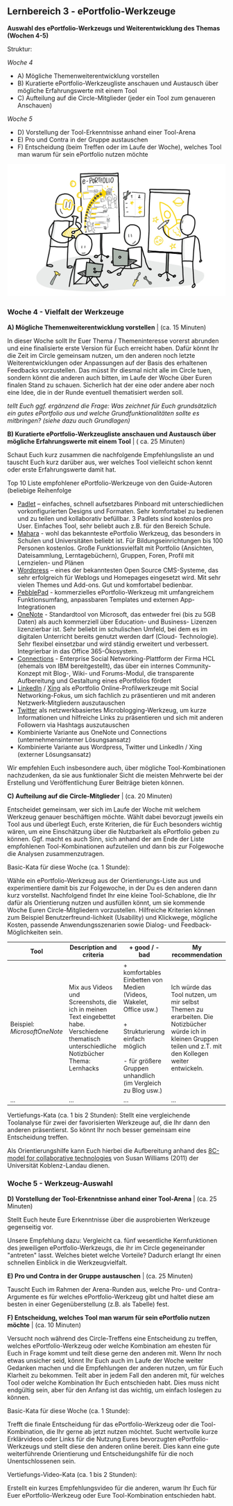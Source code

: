## Lernbereich 3 - ePortfolio-Werkzeuge

**Auswahl des ePortfolio-Werkzeugs und Weiterentwicklung des Themas (Wochen 4-5)**

Struktur:

*Woche 4*

- A) Mögliche Themenweiterentwicklung vorstellen
- B) Kuratierte ePortfolio-Werkzeugliste anschauen und Austausch über mögliche Erfahrungswerte mit einem Tool
- C) Aufteilung auf die Circle-Mitglieder (jeder ein Tool zum genaueren Anschauen)

*Woche 5*

- D) Vorstellung der Tool-Erkenntnisse anhand einer Tool-Arena
- E) Pro und Contra in der Gruppe austauschen
- F) Entscheidung (beim Treffen oder im Laufe der Woche), welches Tool man warum für sein ePortfolio nutzen möchte

![Sketchnote Experiment with different ePortfolio tools from Katrin [@kleinerw4hnsinn](https://twitter.com/kleinerw4hnsinn) (CC BY)](./images/image12.jpeg)

### Woche 4 - Vielfalt der Werkzeuge

**A) Mögliche Themenweiterentwicklung vorstellen** | (ca. 15 Minuten)

In dieser Woche sollt Ihr Euer Thema / Themeninteresse vorerst abrunden und eine finalisierte erste Version für Euch erreicht haben. Dafür könnt Ihr die Zeit im Circle gemeinsam nutzen, um den anderen noch letzte Weiterentwicklungen oder Anpassungen auf der Basis des erhaltenen Feedbacks vorzustellen. Das müsst Ihr diesmal nicht alle im Circle tuen, sondern könnt die anderen auch bitten, im Laufe der Woche über Euren finalen Stand zu schauen. Sicherlich hat der eine oder andere aber noch eine Idee, die in der Runde eventuell thematisiert werden soll.

*tellt Euch ggf. ergänzend die Frage: Was zeichnet für Euch grundsätzlich ein gutes ePortfolio aus und welche Grundfunktionalitäten sollte es mitbringen? (siehe dazu auch Grundlagen)*

**B) Kuratierte ePortfolio-Werkzeugliste anschauen und Austausch über mögliche Erfahrungswerte mit einem Tool** | ( ca. 25 Minuten)

Schaut Euch kurz zusammen die nachfolgende Empfehlungsliste an und tauscht Euch kurz darüber aus, wer welches Tool vielleicht schon kennt oder erste Erfahrungswerte damit hat.

Top 10 Liste empfohlener ePortfolio-Werkzeuge von den Guide-Autoren (beliebige Reihenfolge

- [Padlet](https://padlet.com/) – einfaches, schnell aufsetzbares Pinboard mit unterschiedlichen vorkonfigurierten Designs und Formaten. Sehr komfortabel zu bedienen und zu teilen und kollaborativ befüllbar. 3 Padlets sind kostenlos pro User. Einfaches Tool, sehr beliebt auch z.B. für den Bereich Schule.
- [Mahara](https://mahara.de/) - wohl das bekannteste ePortfolio Werkzeug, das besonders in Schulen und Universitäten beliebt ist. Für Bildungseinrichtungen bis 100 Personen kostenlos. Große Funktionsvielfalt mit Portfolio (Ansichten, Dateisammlung, Lerntagebüchern), Gruppen, Foren, Profil mit Lernzielen- und Plänen
- [Wordpress](https://de.wordpress.org/) – eines der bekanntesten Open Source CMS-Systeme, das sehr erfolgreich für Weblogs und Homepages eingesetzt wird. Mit sehr vielen Themes und Add-ons. Gut und komfortabel bedienbar.
- [PebblePad](https://www.pebblepad.co.uk/) - kommerzielles ePortfolio-Werkzeug mit umfangreichem Funktionsumfang, anpassbaren Templates und externen App-Integrationen
- [OneNote](https://products.office.com/de-de/onenote/digital-note-taking-app) - Standardtool von Microsoft, das entweder frei (bis zu 5GB Daten) als auch kommerziell über Education- und Business- Lizenzen lizenzierbar ist. Sehr beliebt im schulischen Umfeld, bei dem es im digitalen Unterricht bereits genutzt werden darf (Cloud- Technologie). Sehr flexibel einsetzbar und wird ständig erweitert und verbessert. Integrierbar in das Office 365-Ökosystem.
- [Connections](https://de.wikipedia.org/wiki/HCL_Connections) - Enterprise Social Networking-Plattform der Firma HCL (ehemals von IBM bereitgestellt), das über ein internes Community-Konzept mit Blog-, Wiki- und Forums-Modul, die transparente Aufbereitung und Gestaltung eines ePortfolios fördert
- [LinkedIn](https://www.linkedin.com/) / [Xing](https://www.xing.com) als ePortfolio Online-Profilwerkzeuge mit Social Networking-Fokus, um sich fachlich zu präsentieren und mit anderen Netzwerk-Mitgliedern auszutauschen
- [Twitter](https://twitter.com) als netzwerkbasiertes Microblogging-Werkzeug, um kurze Informationen und hilfreiche Links zu präsentieren und sich mit anderen Followern via Hashtags auszutauschen
- Kombinierte Variante aus OneNote und Connections (unternehmensinterner Lösungsansatz)
- Kombinierte Variante aus Wordpress, Twitter und LinkedIn / Xing (externer Lösungsansatz)

Wir empfehlen Euch insbesondere auch, über mögliche Tool-Kombinationen nachzudenken, da sie aus funktionaler Sicht die meisten Mehrwerte bei der Erstellung und Veröffentlichung Eurer Beiträge bieten können.

**C) Aufteilung auf die Circle-Mitglieder** | (ca. 20 Minuten)

Entscheidet gemeinsam, wer sich im Laufe der Woche mit welchem Werkzeug genauer beschäftigen möchte. Wählt dabei bevorzugt jeweils ein Tool aus und überlegt Euch, erste Kriterien, die für Euch besonders wichtig wären, um eine Einschätzung über die Nutzbarkeit als ePortfolio geben zu können. Ggf. macht es auch Sinn, sich anhand der am Ende der Liste empfohlenen Tool-Kombinationen aufzuteilen und dann bis zur Folgewoche die Analysen zusammenzutragen.

Basic-Kata für diese Woche (ca. 1 Stunde):

Wähle ein ePortfolio-Werkzeug aus der Orientierungs-Liste aus und experimentiere damit bis zur Folgewoche, in der Du es den anderen dann kurz vorstellst. Nachfolgend findet Ihr eine kleine Tool-Schablone, die Ihr dafür als Orientierung nutzen und ausfüllen könnt, um sie kommende Woche Euren Circle-Mitgliedern vorzustellen. Hilfreiche Kriterien können zum Beispiel Benutzerfreund-lichkeit (Usability) und Klickwege, mögliche Kosten, passende Anwendungsszenarien sowie Dialog- und Feedback-Möglichkeiten sein.

| **Tool**                     | **Description and criteria**                                 | **+ good / - bad**                                           | **My recommendation**                                        |
| ---------------------------- | ------------------------------------------------------------ | ------------------------------------------------------------ | ------------------------------------------------------------ |
| Beispiel: *MicrosoftOneNote* | Mix aus Videos und Screenshots, die ich in meinen Text eingebettet habe. Verschiedene thematisch unterschiedliche Notizbücher Thema: Lernhacks | + komfortables Einbetten von Medien (Videos, Wakelet, Office usw.)<br /><br />+ Strukturierung einfach möglich<br /><br />- für größere Gruppen unhandlich (im Vergleich zu Blog usw.) | Ich würde das Tool nutzen, um mir selbst Themen zu erarbeiten. Die Notizbücher würde ich in kleinen Gruppen teilen und z.T. mit den Kollegen weiter entwickeln. |
| ...                          | ...                                                          | ...                                                          | ...                                                          |

Vertiefungs-Kata (ca. 1 bis 2 Stunden): Stellt eine vergleichende Toolanalyse für zwei der favorisierten Werkzeuge auf, die Ihr dann den anderen präsentierst. So könnt Ihr noch besser gemeinsam eine Entscheidung treffen.

Als Orientierungshilfe kann Euch hierbei die Aufbereitung anhand des [8C-model for collaborative technologies](http://bas.uni-koblenz.de/bas/publications_light.nsf/9419ff0c508bbae8c1257219004fef63/e71c2845ef894202c1257b45003f4934/$FILE/E2.0-collaborative-technologies.pdf) von Susan Williams (2011) der Universität Koblenz-Landau dienen.

### Woche 5 - Werkzeug-Auswahl

**D) Vorstellung der Tool-Erkenntnisse anhand einer Tool-Arena** | (ca. 25 Minuten)

Stellt Euch heute Eure Erkenntnisse über die ausprobierten Werkzeuge gegenseitig vor.

Unsere Empfehlung dazu: Vergleicht ca. fünf wesentliche Kernfunktionen des jeweiligen ePortfolio-Werkzeugs, die ihr im Circle gegeneinander "antreten" lasst. Welches bietet welche Vorteile? Dadurch erlangt Ihr einen schnellen Einblick in die Werkzeugvielfalt.

**E) Pro und Contra in der Gruppe austauschen** | (ca. 25 Minuten)

Tauscht Euch im Rahmen der Arena-Runden aus, welche Pro- und Contra-Argumente es für welches ePortfolio-Werkzeug gibt und haltet diese am besten in einer Gegenüberstellung (z.B. als Tabelle) fest.

**F) Entscheidung, welches Tool man warum für sein ePortfolio nutzen möchte** | (ca. 10 Minuten)

Versucht noch während des Circle-Treffens eine Entscheidung zu treffen, welches ePortfolio-Werkzeug oder welche Kombination am ehesten für Euch in Frage kommt und teilt diese gerne den anderen mit. Wenn Ihr noch etwas unsicher seid, könnt Ihr Euch auch im Laufe der Woche weiter Gedanken machen und die Empfehlungen der anderen nutzen, um für Euch Klarheit zu bekommen. Teilt aber in jedem Fall den anderen mit, für welches Tool oder welche Kombination Ihr Euch entschieden habt. Dies muss nicht endgültig sein, aber für den Anfang ist das wichtig, um einfach loslegen zu können.

Basic-Kata für diese Woche (ca. 1 Stunde):

Trefft die finale Entscheidung für das ePortfolio-Werkzeug oder die Tool-Kombination, die Ihr gerne ab jetzt nutzen möchtet. Sucht wertvolle kurze Erklärvideos oder Links für die Nutzung Eures bevorzugten ePortfolio-Werkzeugs und stellt diese den anderen online bereit. Dies kann eine gute weiterführende Orientierung und Entscheidungshilfe für die noch Unentschlossenen sein.

Vertiefungs-Video-Kata (ca. 1 bis 2 Stunden):

Erstellt ein kurzes Empfehlungsvideo für die anderen, warum Ihr Euch für Euer ePortfolio-Werkzeug oder Eure Tool-Kombination entschieden habt.
